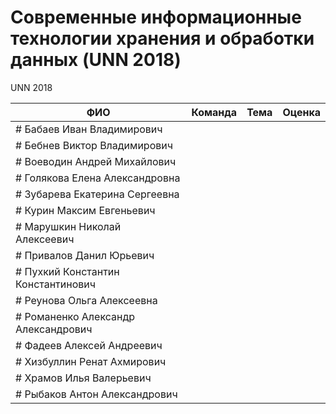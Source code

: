 # Современные информационные технологии хранения и обработки данных (UNN 2018)

UNN 2018

| ФИО                      | Команда   | Тема             | Оценка          |
| ------------------------ | --------- | ---------------- | ----------------|
| # Бабаев Иван Владимирович
| # Бебнев Виктор Владимирович
| # Воеводин Андрей Михайлович
| # Голякова Елена Александровна
| # Зубарева Екатерина Сергеевна
| # Курин Максим Евгеньевич
| # Марушкин Николай Алексеевич
| # Привалов Данил Юрьевич
| # Пухкий Константин Константинович
| # Реунова Ольга Алексеевна
| # Романенко Александр Александрович
| # Фадеев Алексей Андреевич
| # Хизбуллин Ренат Ахмирович
| # Храмов Илья Валерьевич
| # Рыбаков Антон Александрович

